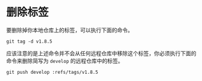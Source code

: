 # 删除标签

要删除掉你本地仓库上的标签，可以执行下面的命令。

```shell
git tag -d v1.8.5
```

应该注意的是上述命令并不会从任何远程仓库中移除这个标签，你必须执行下面的命令来删除简写为 `develop` 的远程仓库中的标签。

```shell
git push develop :refs/tags/v1.8.5
```
